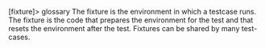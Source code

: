 
 [fixture]> glossary The fixture is the environment in which a testcase runs. The 
fixture is the code that prepares the environment for the test and that resets 
the environment after the test. Fixtures can be shared by many test-cases.
